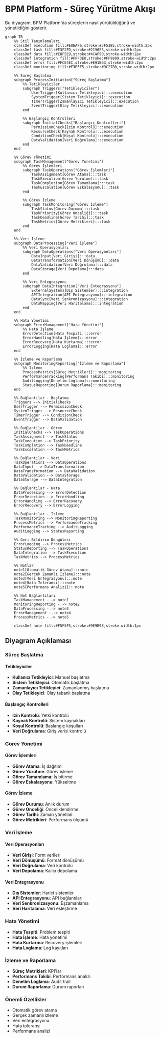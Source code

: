 # BPM Platform - Süreç Yürütme Akışı

Bu diyagram, BPM Platform'da süreçlerin nasıl yürütüldüğünü ve yönetildiğini gösterir.

```mermaid
graph TB
    %% Stil Tanımlamaları
    classDef execution fill:#E8EAF6,stroke:#3F51B5,stroke-width:2px
    classDef task fill:#E3F2FD,stroke:#2196F3,stroke-width:2px
    classDef data fill:#E8F5E9,stroke:#4CAF50,stroke-width:2px
    classDef integration fill:#FFF3E0,stroke:#FF9800,stroke-width:2px
    classDef error fill:#FCE4EC,stroke:#E91E63,stroke-width:2px
    classDef monitoring fill:#F3E5F5,stroke:#9C27B0,stroke-width:2px

    %% Süreç Başlatma
    subgraph ProcessInitiation["Süreç Başlatma"]
        %% Tetikleyiciler
        subgraph Triggers["Tetikleyiciler"]
            UserTrigger[Kullanıcı Tetikleyici]:::execution
            SystemTrigger[Sistem Tetikleyici]:::execution
            TimerTrigger[Zamanlayıcı Tetikleyici]:::execution
            EventTrigger[Olay Tetikleyici]:::execution
        end

        %% Başlangıç Kontrolleri
        subgraph InitialChecks["Başlangıç Kontrolleri"]
            PermissionCheck[İzin Kontrolü]:::execution
            ResourceCheck[Kaynak Kontrolü]:::execution
            ConditionCheck[Koşul Kontrolü]:::execution
            DataValidation[Veri Doğrulama]:::execution
        end
    end

    %% Görev Yönetimi
    subgraph TaskManagement["Görev Yönetimi"]
        %% Görev İşlemleri
        subgraph TaskOperations["Görev İşlemleri"]
            TaskAssignment[Görev Atama]:::task
            TaskExecution[Görev Yürütme]:::task
            TaskCompletion[Görev Tamamlama]:::task
            TaskEscalation[Görev Eskalasyonu]:::task
        end

        %% Görev İzleme
        subgraph TaskMonitoring["Görev İzleme"]
            TaskStatus[Görev Durumu]:::task
            TaskPriority[Görev Önceliği]:::task
            TaskDeadline[Görev Tarihi]:::task
            TaskMetrics[Görev Metrikleri]:::task
        end
    end

    %% Veri İşleme
    subgraph DataProcessing["Veri İşleme"]
        %% Veri Operasyonları
        subgraph DataOperations["Veri Operasyonları"]
            DataInput[Veri Girişi]:::data
            DataTransformation[Veri Dönüşümü]:::data
            DataValidation[Veri Doğrulama]:::data
            DataStorage[Veri Depolama]:::data
        end

        %% Veri Entegrasyonu
        subgraph DataIntegration["Veri Entegrasyonu"]
            ExternalSystems[Dış Sistemler]:::integration
            APIIntegration[API Entegrasyonu]:::integration
            DataSync[Veri Senkronizasyonu]:::integration
            DataMapping[Veri Haritalama]:::integration
        end
    end

    %% Hata Yönetimi
    subgraph ErrorManagement["Hata Yönetimi"]
        %% Hata İşleme
        ErrorDetection[Hata Tespiti]:::error
        ErrorHandling[Hata İşleme]:::error
        ErrorRecovery[Hata Kurtarma]:::error
        ErrorLogging[Hata Loglama]:::error
    end

    %% İzleme ve Raporlama
    subgraph MonitoringReporting["İzleme ve Raporlama"]
        %% İzleme
        ProcessMetrics[Süreç Metrikleri]:::monitoring
        PerformanceTracking[Performans Takibi]:::monitoring
        AuditLogging[Denetim Loglama]:::monitoring
        StatusReporting[Durum Raporlama]:::monitoring
    end

    %% Bağlantılar - Başlatma
    Triggers --> InitialChecks
    UserTrigger --> PermissionCheck
    SystemTrigger --> ResourceCheck
    TimerTrigger --> ConditionCheck
    EventTrigger --> DataValidation

    %% Bağlantılar - Görev
    InitialChecks --> TaskOperations
    TaskAssignment --> TaskStatus
    TaskExecution --> TaskPriority
    TaskCompletion --> TaskDeadline
    TaskEscalation --> TaskMetrics

    %% Bağlantılar - Veri
    TaskOperations --> DataOperations
    DataInput --> DataTransformation
    DataTransformation --> DataValidation
    DataValidation --> DataStorage
    DataStorage --> DataIntegration

    %% Bağlantılar - Hata
    DataProcessing --> ErrorDetection
    ErrorDetection --> ErrorHandling
    ErrorHandling --> ErrorRecovery
    ErrorRecovery --> ErrorLogging

    %% Bağlantılar - İzleme
    TaskMonitoring --> MonitoringReporting
    ProcessMetrics --> PerformanceTracking
    PerformanceTracking --> AuditLogging
    AuditLogging --> StatusReporting

    %% Geri Bildirim Döngüleri
    ErrorLogging --> ProcessMetrics
    StatusReporting --> TaskOperations
    DataIntegration --> TaskExecution
    TaskMetrics --> ProcessMetrics

    %% Notlar
    note1[Otomatik Görev Atama]:::note
    note2[Gerçek Zamanlı İzleme]:::note
    note3[Veri Entegrasyonu]:::note
    note4[Hata Toleransı]:::note
    note5[Performans Analizi]:::note

    %% Not Bağlantıları
    TaskManagement -.-> note1
    MonitoringReporting -.-> note2
    DataProcessing -.-> note3
    ErrorManagement -.-> note4
    ProcessMetrics -.-> note5

    classDef note fill:#F5F5F5,stroke:#9E9E9E,stroke-width:1px
```

## Diyagram Açıklaması

### Süreç Başlatma
#### Tetikleyiciler
- **Kullanıcı Tetikleyici**: Manuel başlatma
- **Sistem Tetikleyici**: Otomatik başlatma
- **Zamanlayıcı Tetikleyici**: Zamanlanmış başlatma
- **Olay Tetikleyici**: Olay tabanlı başlatma

#### Başlangıç Kontrolleri
- **İzin Kontrolü**: Yetki kontrolü
- **Kaynak Kontrolü**: Sistem kaynakları
- **Koşul Kontrolü**: Başlangıç koşulları
- **Veri Doğrulama**: Giriş verisi kontrolü

### Görev Yönetimi
#### Görev İşlemleri
- **Görev Atama**: İş dağıtımı
- **Görev Yürütme**: Görev işleme
- **Görev Tamamlama**: İş bitirme
- **Görev Eskalasyonu**: Yükseltme

#### Görev İzleme
- **Görev Durumu**: Anlık durum
- **Görev Önceliği**: Önceliklendirme
- **Görev Tarihi**: Zaman yönetimi
- **Görev Metrikleri**: Performans ölçümü

### Veri İşleme
#### Veri Operasyonları
- **Veri Girişi**: Form verileri
- **Veri Dönüşümü**: Format dönüşümü
- **Veri Doğrulama**: Veri kontrolü
- **Veri Depolama**: Kalıcı depolama

#### Veri Entegrasyonu
- **Dış Sistemler**: Harici sistemler
- **API Entegrasyonu**: API bağlantıları
- **Veri Senkronizasyonu**: Eşzamanlama
- **Veri Haritalama**: Veri eşleştirme

### Hata Yönetimi
- **Hata Tespiti**: Problem tespiti
- **Hata İşleme**: Hata yönetimi
- **Hata Kurtarma**: Recovery işlemleri
- **Hata Loglama**: Log kayıtları

### İzleme ve Raporlama
- **Süreç Metrikleri**: KPI'lar
- **Performans Takibi**: Performans analizi
- **Denetim Loglama**: Audit trail
- **Durum Raporlama**: Durum raporları

### Önemli Özellikler
- Otomatik görev atama
- Gerçek zamanlı izleme
- Veri entegrasyonu
- Hata toleransı
- Performans analizi